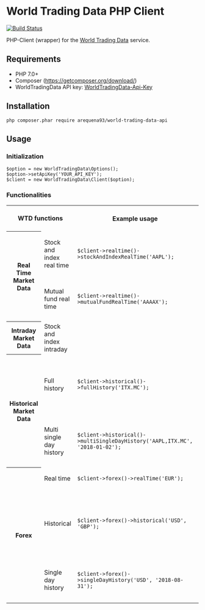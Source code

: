 # World Trading Data PHP Client

[![Build Status](https://travis-ci.org/arequena93/world-trading-data-api.svg?branch=master)](https://travis-ci.org/arequena93/world-trading-data-api)

PHP-Client (wrapper) for the [World Trading Data](https://www.worldtradingdata.com/) service.

## Requirements
- PHP 7.0+
- Composer (https://getcomposer.org/download/)
- WorldTradingData API key: [WorldTradingData-Api-Key](https://www.worldtradingdata.com/register)

## Installation

```
php composer.phar require arequena93/world-trading-data-api
```

## Usage

### Initialization
```
$option = new WorldTradingData\Options();
$option->setApiKey('YOUR_API_KEY');
$client = new WorldTradingData\Client($option);
```

### Functionalities

<table>
  <tbody>
    <tr>
        <th colspan='2' align='center'>WTD functions</th>
        <th align='center'>Example usage</th>
        <th align='center'>Parameters (required in bold)</th>
    </tr>
    <tr>
        <th rowspan='2'>Real Time Market Data</th>
        <td>Stock and index real time</td>
        <td><code>$client->realtime()->stockAndIndexRealTime('AAPL');</code></td>
        <td>
            <ul>
                <li><b>symbol</b></li>
                <li>sort_order</li>
                <li>sort_by</li>
                <li>output</li>
            </ul>
        </td>
    </tr>
        <tr>
        <td>Mutual fund real time</td>
        <td><code>$client->realtime()->mutualFundRealTime('AAAAX');</code></td>
        <td>
            <ul>
                <li><b>symbol</b></li>
                <li>sort_order</li>
                <li>sort_by</li>
                <li>output</li>
            </ul>
        </td>
    </tr>
    <tr>
        <th>Intraday Market Data</th>
        <td>Stock and index intraday</td>
        <td>&nbsp;</td>
        <td>&nbsp;</td>
    </tr>
    <tr>
        <th rowspan='2'>Historical Market Data</th>
        <td>Full history</td>
        <td><code>$client->historical()->fullHistory('ITX.MC');</code></td>
        <td>
            <ul>
                <li><b>symbol</b></li>
                <li>date_from</li>
                <li>date_to</li>
                <li>sort</li>
                <li>output</li>
                <li>formatted</li>
            </ul>
        </td>
    </tr>
        <tr>
        <td>Multi single day history</td>
        <td><code>$client->historical()->multiSingleDayHistory('AAPL,ITX.MC', '2018-01-02');</code></td>
        <td>
            <ul>
                <li><b>symbol</b></li>
                <li><b>date</b></li>
                <li>sort</li>
                <li>output</li>
                <li>formatted</li>
            </ul>
        </td>
    </tr>
    <tr>
        <th rowspan='3'>Forex</th>
        <td>Real time</td>
        <td><code>$client->forex()->realTime('EUR');</code></td>
        <td>
            <ul>
                <li><b>base</b></li>
            </ul>
        </td>
    </tr>
    <tr>
        <td>Historical</td>
        <td><code>$client->forex()->historical('USD', 'GBP');</code></td>
        <td>
            <ul>
                <li><b>base</b></li>
                <li><b>convert_to</b></li>
                <li>date_from</li>
                <li>date_to</li>
                <li>sort</li>
                <li>output</li>
                <li>formatted</li>
            </ul>
        </td>
    </tr>
        <tr>
        <td>Single day history</td>
        <td><code>$client->forex()->singleDayHistory('USD', '2018-08-31');</code></td>
        <td>
            <ul>
                <li><b>base</b></li>
                <li><b>date</b></li>
                <li>output</li>
                <li>formatted</li>
            </ul>
        </td>
    </tr>
  </tbody>
</table>
